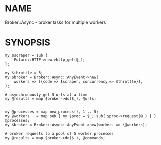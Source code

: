 # NAME

Broker::Async - broker tasks for multiple workers

# SYNOPSIS
    my $scraper = sub {
        Future::HTTP->new->http_get(@_);
    };

    my $throttle = 5;
    my $broker = Broker::Async::AnyEvent->new(
        workers => [{code => $scraper, concurrency => $throttle}],
    );

    # asynchronously get 5 urls at a time
    my @results = map $broker->do($_), @urls;


    my @processes = map new_process(), 1 .. 5;
    my @workers   = map sub { my $proc = $_; sub{ $proc->request(@_) } } @processes;
    my $broker = Broker::Async::AnyEvent->new(workers => \@workers);

    # broker requests to a pool of 5 worker processes
    my @results = map $broker->do($_), @commands;
    

